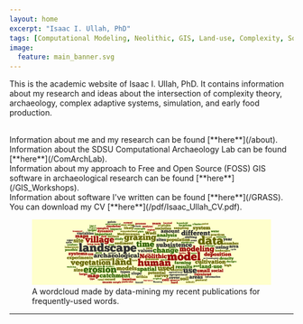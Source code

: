 ```yaml
---
layout: home
excerpt: "Isaac I. Ullah, PhD"
tags: [Computational Modeling, Neolithic, GIS, Land-use, Complexity, Social-Environmental Systems]
image:
  feature: main_banner.svg
---
```

This is the academic website of Isaac I. Ullah, PhD. It contains information about my research and ideas about the intersection of complexity theory, archaeology, complex adaptive systems, simulation, and early food production. 

<br>
Information about me and my research can be found [**here**](/about).

 <br>
 Information about the SDSU Computational Archaeology Lab can be found [**here**](/ComArchLab).
 
 <br>
Information about my approach to Free and Open Source (FOSS) GIS software in archaeological research can be found [**here**](/GIS_Workshops).

<br>
Information about software I've written can be found [**here**](/GRASS).

<br>
You can download my CV [**here**](/pdf/Isaac_Ullah_CV.pdf).

<figure>
	<img src="/images/total_wordcloud.png" alt="A wordcloud of terms from Isaac's recent publications">
	<figcaption> A wordcloud made by data-mining my recent publications for frequently-used words.</figcaption>
</figure>


---
